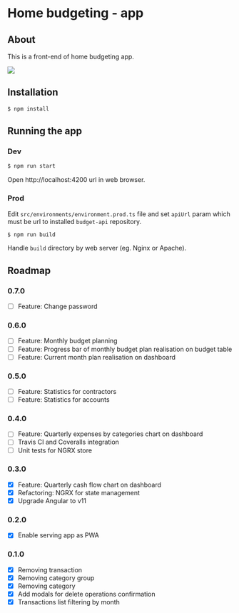 # Home budgeting - app

## About

This is a front-end of home budgeting app.

![](./docs/preview.png)

## Installation

```bash
$ npm install
```

## Running the app

### Dev

```bash
$ npm run start
```

Open http://localhost:4200 url in web browser.

### Prod

Edit `src/environments/environment.prod.ts` file and set `apiUrl` param which must be url to installed `budget-api` repository.

```bash
$ npm run build
```

Handle `build` directory by web server (eg. Nginx or Apache).

## Roadmap

### 0.7.0

- [ ] Feature: Change password

### 0.6.0

- [ ] Feature: Monthly budget planning
- [ ] Feature: Progress bar of monthly budget plan realisation on budget table
- [ ] Feature: Current month plan realisation on dashboard

### 0.5.0

- [ ] Feature: Statistics for contractors
- [ ] Feature: Statistics for accounts

### 0.4.0

- [ ] Feature: Quarterly expenses by categories chart on dashboard
- [ ] Travis CI and Coveralls integration
- [ ] Unit tests for NGRX store

### 0.3.0

- [x] Feature: Quarterly cash flow chart on dashboard
- [x] Refactoring: NGRX for state management
- [x] Upgrade Angular to v11

### 0.2.0

- [x] Enable serving app as PWA

### 0.1.0

- [x] Removing transaction
- [x] Removing category group
- [x] Removing category
- [x] Add modals for delete operations confirmation
- [x] Transactions list filtering by month
